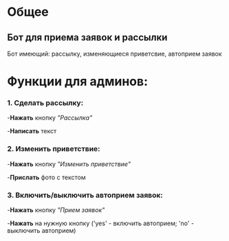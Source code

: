 # Общее
## Бот для приема заявок и рассылки
Бот имеющий: рассылку, изменяющиеся приветсвие, автоприем заявок 

# Функции для админов:
### 1. Сделать рассылку:
-**Нажать** кнопку _"Рассылка"_

-**Написать** текст
   
### 2. Изменить приветствие:
-**Нажать** кнопку _"Изменить приветствие"_

-**Прислать** фото с текстом

### 3. Включить/выключить автоприем заявок:
-**Нажать** кнопку _"Прием заявок"_

-**Нажать** на нужную кнопку ('yes' - включить автоприем; 'no' - выключить автоприем)







